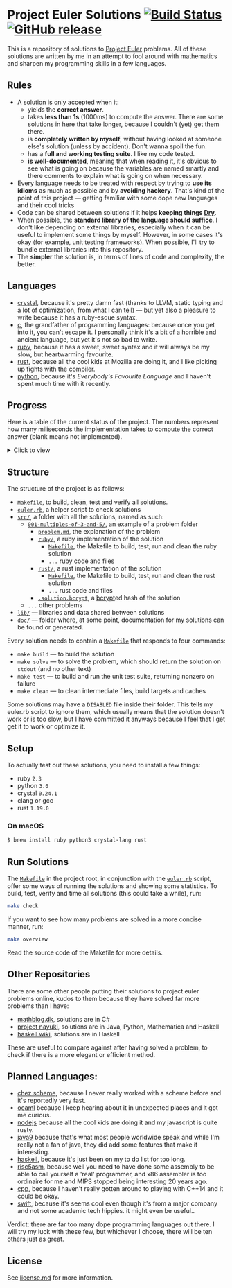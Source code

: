 # Project Euler Solutions [![Build Status](https://travis-ci.org/xfbs/euler.svg?branch=master)](https://travis-ci.org/xfbs/euler) [![GitHub release](https://img.shields.io/github/tag/xfbs/euler.svg)]()

This is a repository of solutions to [Project Euler](https://projecteuler.net/)
problems. All of these solutions are written by me in an attempt to fool around
with mathematics and sharpen my programming skills in a few languages.

## Rules

  - A solution is only accepted when it:
      - yields the **correct answer**.
      - takes **less than 1s** (1000ms) to compute the answer. There are some
        solutions in here that take longer, because I couldn't (yet) get them
        there.
      - is **completely written by myself**, without having looked at someone
        else's solution (unless by accident). Don't wanna spoil the fun.
      - has a **full and working testing suite**. I like my code tested.
      - **is well-documented**, meaning that when reading it, it's obvious to
        see what is going on because the variables are named smartly and there
        comments to explain what is going on when necessary.
  - Every language needs to be treated with respect by trying to **use its
    idioms** as much as possible and by **avoiding hackery**. That's kind of the
    point of this project — getting familiar with some dope new languages and
    their cool tricks
  - Code can be shared between solutions if it helps **keeping things 
    [Dry](http://wiki.c2.com/?DontRepeatYourself)**.
  - When possible, the **standard library of the language should suffice**. I
    don't like depending on external libraries, especially when it can be useful
    to implement some things by myself. However, in some cases it's okay (for 
    example, unit testing frameworks). When possible, I'll try to bundle
    external libraries into this repository.
  - The **simpler** the solution is, in terms of lines of code and complexity,
    the better.

## Languages

  - [crystal](https://crystal-lang.org/), because it's pretty damn fast (thanks
    to LLVM, static typing and a lot of optimization, from what I can tell) — 
    but yet also a pleasure to write because it has a ruby-esque syntax.
  - [c](https://en.wikipedia.org/wiki/C_(programming_language)), the grandfather
    of programming languages: because once you get into it, you can't escape it.
    I personally think it's a bit of a horrible and ancient language, but yet
    it's not so bad to write.
  - [ruby](https://www.ruby-lang.org), because it has a sweet, sweet syntax and
    it will always be my slow, but heartwarming favourite.
  - [rust](https://rust-lang.org), because all the cool kids at Mozilla are
    doing it, and I like picking up fights with the compiler.
  - [python](https://python.org), because it's *Everybody's Favourite Language*
    and I haven't spent much time with it recently.

## Progress

Here is a table of the current status of the project. The numbers represent how
many miliseconds the implementation takes to compute the correct answer (blank
means not implemented). 

<details>
  <summary>Click to view</summary>

| problem | crystal |   c | ruby | rust | python | *avg* |
| ------- | ------- | --- | ---- | ---- | ------ | ----- |
| [`001`](https://projecteuler.net/problem=001) | 20ms | 10ms | 74ms | 76ms | 54ms | 46 |
| [`002`](https://projecteuler.net/problem=002) | 16ms | 14ms | 72ms | 74ms | 54ms | 46 |
| [`003`](https://projecteuler.net/problem=003) | 20ms | 12ms | 92ms | 78ms | 62ms | 52 |
| [`004`](https://projecteuler.net/problem=004) | 76ms | 20ms | 356ms | 80ms | 776ms | 261 |
| [`005`](https://projecteuler.net/problem=005) | 16ms | 10ms | 70ms | 68ms | 52ms | 43 |
| [`006`](https://projecteuler.net/problem=006) | 16ms | 12ms | 66ms | 76ms | 50ms | 44 |
| [`007`](https://projecteuler.net/problem=007) | 30ms | 18ms | 182ms | 78ms | 216ms | 104 |
| [`008`](https://projecteuler.net/problem=008) | 18ms | 12ms | 70ms |      | 56ms | 39 |
| [`009`](https://projecteuler.net/problem=009) | 20ms | 12ms | 72ms | 74ms | 98ms | 55 |
| [`010`](https://projecteuler.net/problem=010) | 472ms | 280ms |      | 106ms | 620ms | 369 |
| [`011`](https://projecteuler.net/problem=011) | 16ms |      | 74ms |      |      | 45 |
| [`012`](https://projecteuler.net/problem=012) | 76ms | 44ms | 708ms | 94ms | 1140ms | 412 |
| [`013`](https://projecteuler.net/problem=013) | 18ms | 14ms | 70ms |      | 52ms | 38 |
| [`014`](https://projecteuler.net/problem=014) | 548ms | 62ms | 1566ms | 106ms | 2230ms | 902 |
| [`015`](https://projecteuler.net/problem=015) | 18ms | 12ms | 80ms | 64ms | 64ms | 47 |
| [`016`](https://projecteuler.net/problem=016) | 18ms |      | 76ms |      |      | 47 |
| [`017`](https://projecteuler.net/problem=017) | 52ms | 12ms | 110ms |      |      | 58 |
| [`018`](https://projecteuler.net/problem=018) | 18ms | 14ms | 70ms |      |      | 34 |
| [`019`](https://projecteuler.net/problem=019) | 16ms | 14ms | 70ms |      |      | 33 |
| [`020`](https://projecteuler.net/problem=020) | 14ms |      | 68ms |      |      | 41 |
| [`021`](https://projecteuler.net/problem=021) | 78ms | 26ms | 482ms | 86ms |      | 168 |
| [`022`](https://projecteuler.net/problem=022) | 38ms | 20ms | 90ms |      |      | 49 |
| [`023`](https://projecteuler.net/problem=023) | 602ms | 164ms |      |      |      | 383 |
| [`024`](https://projecteuler.net/problem=024) | 18ms |      | 66ms | 66ms |      | 50 |
| [`025`](https://projecteuler.net/problem=025) | 16ms | 10ms | 68ms | 66ms | 52ms | 42 |
| [`026`](https://projecteuler.net/problem=026) | 48ms |      | 146ms |      |      | 97 |
| [`027`](https://projecteuler.net/problem=027) | 232ms | 76ms |      |      |      | 154 |
| [`028`](https://projecteuler.net/problem=028) | 16ms | 10ms | 68ms |      |      | 31 |
| [`029`](https://projecteuler.net/problem=029) | 146ms | 12ms | 88ms |      |      | 82 |
| [`030`](https://projecteuler.net/problem=030) | 28ms | 28ms | 92ms |      |      | 49 |
| [`031`](https://projecteuler.net/problem=031) | 40ms |      | 110ms |      |      | 75 |
| [`032`](https://projecteuler.net/problem=032) | 318ms | 744ms |      |      |      | 531 |
| [`033`](https://projecteuler.net/problem=033) | 18ms |      | 76ms |      |      | 47 |
| [`034`](https://projecteuler.net/problem=034) | 54ms | 422ms | 172ms |      |      | 216 |
| [`035`](https://projecteuler.net/problem=035) | 868ms | 134ms |      |      |      | 501 |
| [`036`](https://projecteuler.net/problem=036) | 18ms | 168ms | 86ms |      |      | 90 |
| [`037`](https://projecteuler.net/problem=037) | 188ms | 100ms |      |      |      | 144 |
| [`038`](https://projecteuler.net/problem=038) | 84ms |      | 178ms |      |      | 131 |
| [`039`](https://projecteuler.net/problem=039) | 22ms |      | 98ms |      |      | 60 |
| [`040`](https://projecteuler.net/problem=040) | 18ms | 12ms | 70ms |      |      | 33 |
| [`041`](https://projecteuler.net/problem=041) | 506ms | 218ms |      |      |      | 362 |
| [`042`](https://projecteuler.net/problem=042) | 22ms |      | 82ms |      |      | 52 |
| [`043`](https://projecteuler.net/problem=043) | 20ms | 12ms | 72ms |      |      | 34 |
| [`044`](https://projecteuler.net/problem=044) |      | 40ms |      |      |      | 40 |
| [`045`](https://projecteuler.net/problem=045) | 22ms | 12ms | 92ms | 70ms | 112ms | 61 |
| [`046`](https://projecteuler.net/problem=046) | 38ms | 16ms |      |      |      | 27 |
| [`048`](https://projecteuler.net/problem=048) | 68ms | 24ms | 80ms |      |      | 57 |
| [`049`](https://projecteuler.net/problem=049) |      | 242ms |      |      |      | 242 |
| [`050`](https://projecteuler.net/problem=050) |      | 16ms |      |      |      | 16 |
| [`052`](https://projecteuler.net/problem=052) | 124ms | 62ms | 300ms |      |      | 162 |
| *count* | 47 | 40 | 39 | 16 | 16 | 31 |
| *average* | 109 | 78 | 165 | 78 | 355 | 157 |

</details>

## Structure

The structure of the project is as follows:
  - [`Makefile`](Makefile), to build, clean, test and verify all solutions.
  - [`euler.rb`](euler.rb), a helper script to check solutions
  - [`src/`](src/), a folder with all the solutions, named as such:
      - [`001-multiples-of-3-and-5/`](src/001-multiples-of-3-and-5), an example 
        of a problem folder
          - [`problem.md`](src/001-multiples-of-3-and-5/problem.md), the
            explanation of the problem
          - [`ruby/`](src/001-multiples-of-3-and-5/ruby/), a ruby implementation
            of the solution
              - [`Makefile`](src/001-multiples-of-3-and-5/ruby/Makefile), the
                Makefile to build, test, run and clean the ruby solution
              - `...` ruby code and files
          - [`rust/`](src/001-multiples-of-3-and-5/rust), a rust implementation of the solution
              - [`Makefile`](src/001-multiples-of-3-and-5/rust/Makefile), the
                Makefile to build, test, run and clean the rust solution
              - `...` rust code and files
          - [`.solution.bcrypt`](src/001-multiples-of-3-and-5/.solution.bcrypt),
            a [bcrypt](https://en.wikipedia.org/wiki/Bcrypt)ed hash of the
            solution
      - `...` other problems
  - [`lib/`](lib/) — libraries and data shared between solutions
  - [`doc/`](doc/) — folder where, at some point, documentation for my solutions
    can be found or generated.

Every solution needs to contain a
[`Makefile`](src/001-multiples-of-3-and-5/ruby/Makefile) that responds to four
commands:
  - `make build` — to build the solution
  - `make solve` — to solve the problem, which should return the solution on
    `stdout` (and no other text)
  - `make test` — to build and run the unit test suite, returning nonzero on
    failure
  - `make clean` — to clean intermediate files, build targets and caches

Some solutions may have a `DISABLED` file inside their folder. This tells my
euler.rb script to ignore them, which usually means that the solution doesn't
work or is too slow, but I have committed it anyways because I feel that I get
get it to work or optimize it.

## Setup

To actually test out these solutions, you need to install a few things: 

  - ruby `2.3`
  - python `3.6`
  - crystal `0.24.1`
  - clang or gcc
  - rust `1.19.0`

### On macOS

```bash
$ brew install ruby python3 crystal-lang rust
```

## Run Solutions

The [`Makefile`](Makefile) in the project root, in conjunction with the 
[`euler.rb`](euler.rb) script, offer some ways of running the solutions and
showing some statistics. To build, test, verify and time all solutions (this
could take a while), run:

```bash
make check
```

If you want to see how many problems are solved in a more concise manner, run:

```bash
make overview
```

Read the source code of the Makefile for more details.

## Other Repositories

There are some other people putting their solutions to project euler problems
online, kudos to them because they have solved far more problems than I have:

  - [mathblog.dk](http://www.mathblog.dk/project-euler-solutions/), solutions
    are in C#
  - [project nayuki](https://www.nayuki.io/page/project-euler-solutions),
    solutions are in Java, Python, Mathematica and Haskell
  - [haskell wiki](https://wiki.haskell.org/Euler_problems), solutions are in
    Haskell

These are useful to compare against after having solved a problem, to check if
there is a more elegant or efficient method.

## Planned Languages:

  - [chez scheme](https://github.com/cisco/ChezScheme), because I never really
    worked with a scheme before and it's reportedly very fast.
  - [ocaml](https://github.com/ocaml/ocaml) because I keep hearing about it in
    unexpected places and it got me curious.
  - [nodejs](https://github.com/nodejs/node) because all the cool kids are doing
    it and my javascript is quite rusty.
  - [java9](https://www.oracle.com/java/java9.html) because that's what most
    people worldwide speak and while I'm really not a fan of java, they did add
    some features that make it interesting.
  - [haskell](https://www.haskell.org), because it's just been on my to do list
    for too long.
  - [risc5asm](https://rv8.io), because well you need to have done some assembly
    to be able to call yourself a 'real' programmer, and x86 assembler is too
    ordinaire for me and MIPS stopped being interesting 20 years ago.
  - [cpp](http://clang.org), because I haven't really gotten around to playing
    with C++14 and it could be okay.
  - [swift](https://github.com/apple/swift), because it's seems cool even though
    it's from a major company and not some academic tech hippies. it might even
    be useful..

Verdict: there are far too many dope programming languages out there. I will try
my luck with these few, but whichever I choose, there will be ten others just as
great.

## License

See [license.md](license.md) for more information. 

